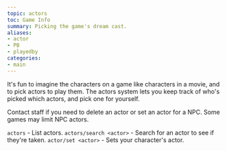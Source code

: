 ```yaml
---
topic: actors
toc: Game Info
summary: Picking the game's dream cast.
aliases:
- actor
- PB
- playedby
categories:
- main
---
```


It's fun to imagine the characters on a game like characters in a movie, and to pick actors to play them.  The actors system lets you keep track of who's picked which actors, and pick one for yourself.

Contact staff if you need to delete an actor or set an actor for a NPC.  Some games may limit NPC actors.

`actors` - List actors.
`actors/search <actor>` - Search for an actor to see if they're taken.
`actor/set <actor>` - Sets your character's actor.